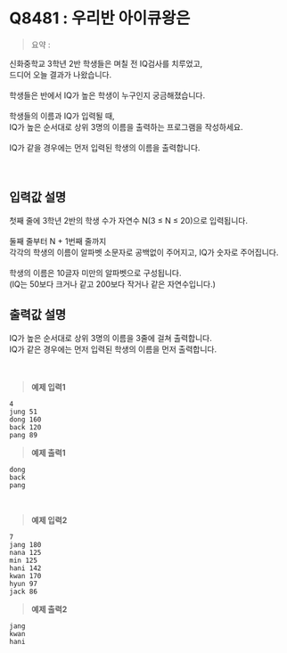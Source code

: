 # Q8481 : 우리반 아이큐왕은

> 요약 : 

신화중학교 3학년 2반 학생들은 며칠 전 IQ검사를 치루었고,<br>
드디어 오늘 결과가 나왔습니다. <br>
<br>
학생들은 반에서 IQ가 높은 학생이 누구인지 궁금해졌습니다. <br>
<br>
학생들의 이름과 IQ가 입력될 때, <br>
IQ가 높은 순서대로 상위 3명의 이름을 출력하는 프로그램을 작성하세요. <br>
<br>
IQ가 같을 경우에는 먼저 입력된 학생의 이름을 출력합니다.<br>
<br><br>

## 입력값 설명
첫째 줄에 3학년 2반의 학생 수가 자연수 N(3 ≤ N ≤ 20)으로 입력됩니다.<br>
<br>
둘째 줄부터 N + 1번째 줄까지<br>
각각의 학생의 이름이 알파벳 소문자로 공백없이 주어지고, IQ가 숫자로 주어집니다.<br>
<br>
학생의 이름은 10글자 미만의 알파벳으로 구성됩니다.<br>
(IQ는 50보다 크거나 같고 200보다 작거나 같은 자연수입니다.)<br>


## 출력값 설명
IQ가 높은 순서대로 상위 3명의 이름을 3줄에 걸쳐 출력합니다.<br>
IQ가 같은 경우에는 먼저 입력된 학생의 이름을 먼저 출력합니다.<br>
<br><br>

> **예제 입력1**
```
4
jung 51
dong 160
back 120
pang 89
```

> **예제 출력1**
```
dong
back
pang
```
<br>

> **예제 입력2**
```
7
jang 180
nana 125
min 125
hani 142
kwan 170
hyun 97
jack 86
```

> **예제 출력2**
```
jang
kwan
hani
```